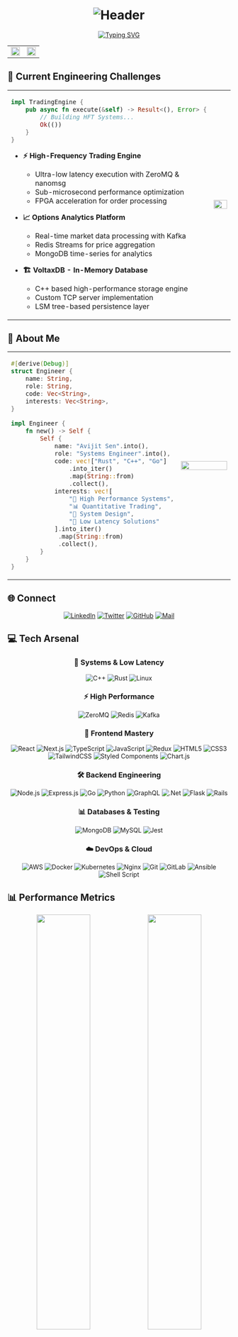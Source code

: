 # <div align="center">![Header](https://capsule-render.vercel.app/api?type=waving&color=6E57F7&height=200&section=header&text=Avijit%20Sen&fontSize=80&fontColor=ffffff&animation=fadeIn&fontAlignY=38&desc=Full%20Stack%20Developer%20|%20Systems%20Engineer&descAlignY=55&descAlign=50)</div>

<div align="center">

[![Typing SVG](https://readme-typing-svg.herokuapp.com?font=JetBrains+Mono&weight=600&size=30&duration=3000&pause=1000&color=6E57F7&center=true&vCenter=true&random=false&width=435&lines=Hey+there%2C+I'm+Avijit+%F0%9F%91%8B;Systems+Engineer+%F0%9F%92%BB;Open+Source+Enthusiast+%E2%9C%A8)](https://git.io/typing-svg)

<table>
<tr>
<td width="50%">
<a href="https://github.com/ashavijit">
    <img width="100%" src="https://github-stats-alpha.vercel.app/api?username=ashavijit&cc=22272e&tc=37BCF6&ic=fff&bc=0000">
</a>
</td>
<td width="50%">
<a href="https://github.com/ashavijit">
    <img width="100%" src="https://github-profile-trophy.vercel.app/?username=ashavijit&theme=radical&no-frame=true&row=2&column=3&margin-w=15&margin-h=15&no-bg=true"/>
</a>
</td>
</tr>
</table>

</div>

## 🎯 Current Engineering Challenges

<table>
<tr>
<td width="60%">

```rust
impl TradingEngine {
    pub async fn execute(&self) -> Result<(), Error> {
        // Building HFT Systems...
        Ok(())
    }
}
```

- **⚡ High-Frequency Trading Engine**

  - Ultra-low latency execution with ZeroMQ & nanomsg
  - Sub-microsecond performance optimization
  - FPGA acceleration for order processing

- **📈 Options Analytics Platform**

  - Real-time market data processing with Kafka
  - Redis Streams for price aggregation
  - MongoDB time-series for analytics

- **🏗️ VoltaxDB - In-Memory Database**
  - C++ based high-performance storage engine
  - Custom TCP server implementation
  - LSM tree-based persistence layer

</td>
<td width="40%">
<img align="right" src="https://raw.githubusercontent.com/rodrigograca31/rodrigograca31/master/matrix.svg" width="100%"/>
</td>
</tr>
</table>

## 💫 About Me

<table>
<tr>
<td width="60%">

```rust
#[derive(Debug)]
struct Engineer {
    name: String,
    role: String,
    code: Vec<String>,
    interests: Vec<String>,
}

impl Engineer {
    fn new() -> Self {
        Self {
            name: "Avijit Sen".into(),
            role: "Systems Engineer".into(),
            code: vec!["Rust", "C++", "Go"]
                .into_iter()
                .map(String::from)
                .collect(),
            interests: vec![
                "🚀 High Performance Systems",
                "📊 Quantitative Trading",
                "🔐 System Design",
                "🎯 Low Latency Solutions"
            ].into_iter()
             .map(String::from)
             .collect(),
        }
    }
}
```

</td>
<td width="40%">
<div align="center">
<img src="https://raw.githubusercontent.com/ashavijit/ashavijit/master/code.gif" width="100%"/>
</div>
</td>
</tr>
</table>

## 🌐 Connect

<div align="center">

[![LinkedIn](https://img.shields.io/badge/LinkedIn-%230077B5.svg?style=for-the-badge&logo=linkedin&logoColor=white)](https://www.linkedin.com/in/avijit-sen-69a00b1b9/)
[![Twitter](https://img.shields.io/badge/Twitter-%231DA1F2.svg?style=for-the-badge&logo=Twitter&logoColor=white)](https://twitter.com/Avijitsen123)
[![GitHub](https://img.shields.io/badge/github-%23121011.svg?style=for-the-badge&logo=github&logoColor=white)](https://github.com/ashavijit)
[![Mail](https://img.shields.io/badge/Mail-D14836?style=for-the-badge&logo=gmail&logoColor=white)](mailto:avijitsen.me@gmail.com)

</div>

## 💻 Tech Arsenal

<div align="center">

### 🔧 Systems & Low Latency

![C++](https://custom-icon-badges.demolab.com/badge/C++-9C033A.svg?style=for-the-badge&logo=cpp2&logoColor=white)
![Rust](https://custom-icon-badges.demolab.com/badge/Rust-black.svg?style=for-the-badge&logo=rust&logoColor=white)
![Linux](https://img.shields.io/badge/Linux-FCC624?style=for-the-badge&logo=linux&logoColor=black)

### ⚡ High Performance

![ZeroMQ](https://custom-icon-badges.demolab.com/badge/ZeroMQ-DF0000.svg?style=for-the-badge&logo=zeromq&logoColor=white)
![Redis](https://img.shields.io/badge/redis-%23DD0031.svg?style=for-the-badge&logo=redis&logoColor=white)
![Kafka](https://img.shields.io/badge/Apache_Kafka-231F20?style=for-the-badge&logo=apache-kafka&logoColor=white)

### 🎨 Frontend Mastery

![React](https://img.shields.io/badge/react-%2320232a.svg?style=for-the-badge&logo=react&logoColor=%2361DAFB)
![Next.js](https://img.shields.io/badge/Next.js-000000?style=for-the-badge&logo=next.js&logoColor=white)
![TypeScript](https://img.shields.io/badge/typescript-%23007ACC.svg?style=for-the-badge&logo=typescript&logoColor=white)
![JavaScript](https://img.shields.io/badge/javascript-%23323330.svg?style=for-the-badge&logo=javascript&logoColor=%23F7DF1E)
![Redux](https://img.shields.io/badge/redux-%23593d88.svg?style=for-the-badge&logo=redux&logoColor=white)
![HTML5](https://img.shields.io/badge/html5-%23E34F26.svg?style=for-the-badge&logo=html5&logoColor=white)
![CSS3](https://img.shields.io/badge/css3-%231572B6.svg?style=for-the-badge&logo=css3&logoColor=white)
![TailwindCSS](https://img.shields.io/badge/tailwindcss-%2338B2AC.svg?style=for-the-badge&logo=tailwind-css&logoColor=white)
![Styled Components](https://img.shields.io/badge/styled--components-DB7093?style=for-the-badge&logo=styled-components&logoColor=white)
![Chart.js](https://img.shields.io/badge/chart.js-F5788D.svg?style=for-the-badge&logo=chart.js&logoColor=white)

### 🛠 Backend Engineering

![Node.js](https://img.shields.io/badge/node.js-6DA55F?style=for-the-badge&logo=node.js&logoColor=white)
![Express.js](https://img.shields.io/badge/express.js-%23404d59.svg?style=for-the-badge&logo=express&logoColor=%2361DAFB)
![Go](https://img.shields.io/badge/go-%2300ADD8.svg?style=for-the-badge&logo=go&logoColor=white)
![Python](https://img.shields.io/badge/python-3670A0?style=for-the-badge&logo=python&logoColor=ffdd54)
![GraphQL](https://img.shields.io/badge/-GraphQL-E10098?style=for-the-badge&logo=graphql&logoColor=white)
![.Net](https://img.shields.io/badge/.NET-5C2D91?style=for-the-badge&logo=.net&logoColor=white)
![Flask](https://img.shields.io/badge/flask-%23000.svg?style=for-the-badge&logo=flask&logoColor=white)
![Rails](https://img.shields.io/badge/rails-%23CC0000.svg?style=for-the-badge&logo=ruby-on-rails&logoColor=white)

### 📊 Databases & Testing

![MongoDB](https://img.shields.io/badge/MongoDB-%234ea94b.svg?style=for-the-badge&logo=mongodb&logoColor=white)
![MySQL](https://img.shields.io/badge/mysql-%2300f.svg?style=for-the-badge&logo=mysql&logoColor=white)
![Jest](https://img.shields.io/badge/-jest-%23C21325?style=for-the-badge&logo=jest&logoColor=white)

### ☁️ DevOps & Cloud

![AWS](https://img.shields.io/badge/AWS-%23FF9900.svg?style=for-the-badge&logo=amazon-aws&logoColor=white)
![Docker](https://img.shields.io/badge/docker-%230db7ed.svg?style=for-the-badge&logo=docker&logoColor=white)
![Kubernetes](https://img.shields.io/badge/kubernetes-%23326ce5.svg?style=for-the-badge&logo=kubernetes&logoColor=white)
![Nginx](https://img.shields.io/badge/nginx-%23009639.svg?style=for-the-badge&logo=nginx&logoColor=white)
![Git](https://img.shields.io/badge/git-%23F05033.svg?style=for-the-badge&logo=git&logoColor=white)
![GitLab](https://img.shields.io/badge/gitlab-%23181717.svg?style=for-the-badge&logo=gitlab&logoColor=white)
![Ansible](https://img.shields.io/badge/ansible-%231A1918.svg?style=for-the-badge&logo=ansible&logoColor=white)
![Shell Script](https://img.shields.io/badge/shell_script-%23121011.svg?style=for-the-badge&logo=gnu-bash&logoColor=white)

</div>

## 📊 Performance Metrics

<div align="center">
  <img width="49%" src="https://github-readme-stats.vercel.app/api?username=ashavijit&show_icons=true&theme=tokyonight&hide_border=true" />
  <img width="49%" src="https://github-readme-streak-stats.herokuapp.com/?user=ashavijit&theme=tokyonight&hide_border=true" />
</div>

<div align="center">
  <img src="https://github-profile-summary-cards.vercel.app/api/cards/profile-details?username=ashavijit&theme=tokyonight" width="98%" />
</div>

## 🎵 Vibing To

<div align="center">

[![Spotify](https://novatorem-ashavijit.vercel.app/api/spotify)](https://open.spotify.com/user/1xqh9d85ptiurfd4wuzftevro)

</div>

<div align="center">
  <img src="https://capsule-render.vercel.app/api?type=waving&color=6E57F7&height=120&section=footer" width="100%"/>
</div>

